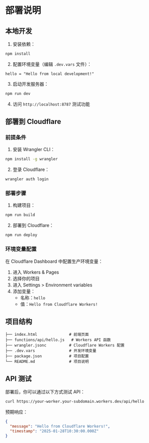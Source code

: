 # 部署说明

## 本地开发

1. 安装依赖：
```bash
npm install
```

2. 配置环境变量（编辑 `.dev.vars` 文件）：
```
hello = "Hello from local development!"
```

3. 启动开发服务器：
```bash
npm run dev
```

4. 访问 `http://localhost:8787` 测试功能

## 部署到 Cloudflare

### 前提条件

1. 安装 Wrangler CLI：
```bash
npm install -g wrangler
```

2. 登录 Cloudflare：
```bash
wrangler auth login
```

### 部署步骤

1. 构建项目：
```bash
npm run build
```

2. 部署到 Cloudflare：
```bash
npm run deploy
```

### 环境变量配置

在 Cloudflare Dashboard 中配置生产环境变量：

1. 进入 Workers & Pages
2. 选择你的项目
3. 进入 Settings > Environment variables
4. 添加变量：
   - 名称：`hello`
   - 值：`Hello from Cloudflare Workers!`

## 项目结构

```
├── index.html              # 前端页面
├── functions/api/hello.js   # Workers API 函数
├── wrangler.jsonc          # Cloudflare Workers 配置
├── .dev.vars               # 开发环境变量
├── package.json            # 项目配置
└── README.md               # 项目说明
```

## API 测试

部署后，你可以通过以下方式测试 API：

```bash
curl https://your-worker.your-subdomain.workers.dev/api/hello
```

预期响应：
```json
{
  "message": "Hello from Cloudflare Workers!",
  "timestamp": "2025-01-28T10:30:00.000Z"
}
``` 